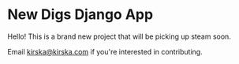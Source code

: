 # New Digs Django App

Hello! This is a brand new project that will be picking up steam soon.

Email kirska@kirska.com if you're interested in contributing.
 

